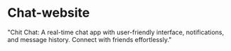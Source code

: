 # Chat-website
"Chit Chat: A real-time chat app with user-friendly interface, notifications, and message history. Connect with friends effortlessly."
